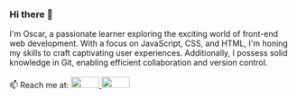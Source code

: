 ### Hi there 👋

<div style="align: justify;">
  I'm Oscar, a passionate learner exploring the exciting world of front-end web development. With a focus on JavaScript, CSS, and HTML, I'm honing my skills to craft captivating user experiences. Additionally, I possess solid knowledge in Git, enabling efficient collaboration and version control.
</div>

<br/>
📫 Reach me at:
<a href="https://www.linkedin.com/in/oscar-portll/">
<img src="https://upload.wikimedia.org/wikipedia/commons/8/81/LinkedIn_icon.svg" style="width: 50px; height: 20px;">
</a>

<a href="mailto:oscarportillo721@gmail.com">
<img src="https://upload.wikimedia.org/wikipedia/commons/7/7e/Gmail_icon_%282020%29.svg" style="width: 50px; height: 20px;">
</a>

<!--
**osportll/osportll** is a ✨ _special_ ✨ repository because its `README.md` (this file) appears on your GitHub profile.

Here are some ideas to get you started:

- 🔭 I’m currently working on ...
- 🌱 I’m currently learning ...
- 👯 I’m looking to collaborate on ...
- 🤔 I’m looking for help with ...
- 💬 Ask me about ...
- 📫 How to reach me: ...
- 😄 Pronouns: ...
- ⚡ Fun fact: ...
-->
